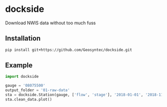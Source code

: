 # dockside

Download NWIS data without too much fuss

## Installation

```bash
pip install git+https://github.com/Geosyntec/dockside.git
```

## Example

```python
import dockside

gauge = '08075500'
output_folder = '01-raw-data'
sta = dockside.Station(gauge, ['flow', 'stage'], '2018-01-01', '2018-11-24', '01-raw-data')
sta.clean_data.plot()
```
